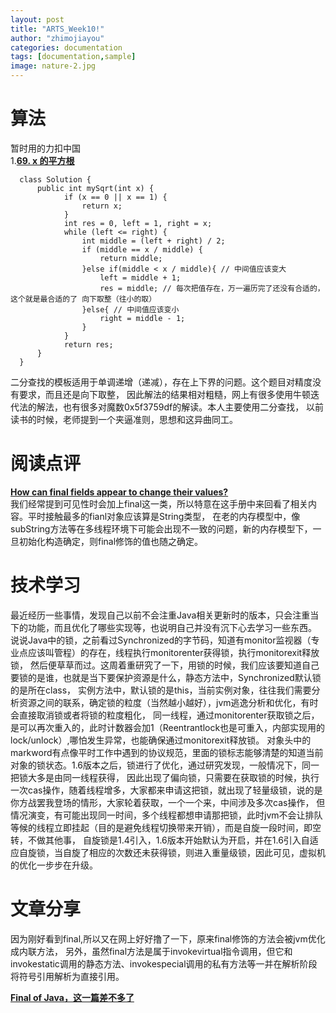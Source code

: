 ```yaml
---
layout: post
title: "ARTS_Week10!"
author: "zhimojiayou"
categories: documentation
tags: [documentation,sample]
image: nature-2.jpg
---
```

# 算法
   暂时用的力扣中国<br>
   1.**[69. x 的平方根](https://leetcode-cn.com/problems/sqrtx/)**<br>
  ```
    class Solution {
        public int mySqrt(int x) {
              if (x == 0 || x == 1) {
                  return x;
              }
              int res = 0, left = 1, right = x;
              while (left <= right) {
                  int middle = (left + right) / 2;
                  if (middle == x / middle) {
                      return middle;
                  }else if(middle < x / middle){ // 中间值应该变大
                      left = middle + 1;
                      res = middle; // 每次把值存在，万一遍历完了还没有合适的，这个就是最合适的了 向下取整（往小的取）
                  }else{ // 中间值应该变小
                      right = middle - 1;
                  }
              }
              return res;
        }
    }
  ```
   二分查找的模板适用于单调递增（递减），存在上下界的问题。这个题目对精度没有要求，而且还是向下取整，
   因此解法的结果相对粗糙，网上有很多使用牛顿迭代法的解法，也有很多对魔数0x5f3759df的解读。本人主要使用二分查找，
   以前读书的时候，老师提到一个夹逼准则，思想和这异曲同工。<br>
    
# 阅读点评
**[How can final fields appear to change their values?](http://www.cs.umd.edu/~pugh/java/memoryModel/jsr-133-faq.html#finalWrong)**<br>
我们经常提到可见性时会加上final这一类，所以特意在这手册中来回看了相关内容。平时接触最多的fianl对象应该算是String类型，
在老的内存模型中，像subString方法等在多线程环境下可能会出现不一致的问题，新的内存模型下，一旦初始化构造确定，则final修饰的值也随之确定。

# 技术学习
最近经历一些事情，发现自己以前不会注重Java相关更新时的版本，只会注重当下的功能，而且优化了哪些实现等，也说明自己并没有沉下心去学习一些东西。
说说Java中的锁，之前看过Synchronized的字节码，知道有monitor监视器（专业点应该叫管程）的存在，线程执行monitorenter获得锁，执行monitorexit释放锁，
然后便草草而过。这周着重研究了一下，用锁的时候，我们应该要知道自己要锁的是谁，也就是当下要保护资源是什么，静态方法中，Synchronized默认锁的是所在class，
实例方法中，默认锁的是this，当前实例对象，往往我们需要分析资源之间的联系，确定锁的粒度（当然越小越好），jvm逃逸分析和优化，有时会直接取消锁或者将锁的粒度粗化，
同一线程，通过monitorenter获取锁之后，是可以再次重入的，此时计数器会加1（Reentrantlock也是可重入，内部实现用的lock/unlock）,哪怕发生异常，也能确保通过monitorexit释放锁。
对象头中的markword有点像平时工作中遇到的协议规范，里面的锁标志能够清楚的知道当前对象的锁状态。1.6版本之后，锁进行了优化，通过研究发现，一般情况下，同一把锁大多是由同一线程获得，
因此出现了偏向锁，只需要在获取锁的时候，执行一次cas操作，随着线程增多，大家都来申请这把锁，就出现了轻量级锁，说的是你方战罢我登场的情形，大家轮着获取，一个一个来，中间涉及多次cas操作，
但情况演变，有可能出现同一时间，多个线程都想申请那把锁，此时jvm不会让排队等候的线程立即挂起（目的是避免线程切换带来开销），而是自旋一段时间，即空转，不做其他事，
自旋锁是1.4引入，1.6版本开始默认为开启，并在1.6引入自适应自旋锁，当自旋了相应的次数还未获得锁，则进入重量级锁，因此可见，虚拟机的优化一步步在升级。


# 文章分享 
   因为刚好看到final,所以又在网上好好撸了一下，原来final修饰的方法会被jvm优化成内联方法，
   另外，虽然final方法是属于invokevirtual指令调用，但它和invokestatic调用的静态方法、invokespecial调用的私有方法等一并在解析阶段将符号引用解析为直接引用。<br>
   
   **[Final of Java，这一篇差不多了](https://www.jianshu.com/p/f68d6ef2dcf0)**

